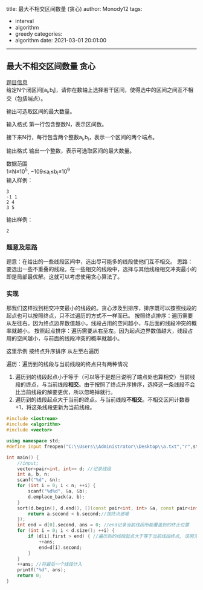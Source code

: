 title: 最大不相交区间数量 (贪心)
author: Monody12
tags:
  - interval
  - algorithm
  - greedy
categories:
  - algorithm
date: 2021-03-01 20:01:00
---
## 最大不相交区间数量 贪心
[题目信息](https://www.acwing.com/problem/content/910/)  
给定N个闭区间[a<sub>i</sub>,b<sub>i</sub>]，请你在数轴上选择若干区间，使得选中的区间之间互不相交（包括端点）。

输出可选取区间的最大数量。

输入格式
第一行包含整数N，表示区间数。

接下来N行，每行包含两个整数a<sub>i</sub>,b<sub>i</sub>，表示一个区间的两个端点。

输出格式
输出一个整数，表示可选取区间的最大数量。

数据范围  
1≤N≤10<sup>5</sup>,
−109≤a<sub>i</sub>≤b<sub>i</sub>≤10<sup>9</sup>  
输入样例： 
```
3
-1 1
2 4
3 5
```
输出样例：  
```
2
```
### 题意及思路
题意：在给出的一些线段区间中，选出尽可能多的线段使他们互不相交。
思路：要选出一些不重叠的线段。在一些相交的线段中，选择与其他线段相交冲突最小的即是局部最优解。这就可以考虑使用贪心算法了。
### 实现
那我们这样找到相交冲突最小的线段的。贪心涉及到排序，排序既可以按照线段的起点也可以按照终点，只不过遍历的方式不一样而已。
按照终点排序：遍历需要从左往右。因为终点边界数值越小，线段占用的空间越小，与后面的线段冲突的概率就越小。
按照起点排序：遍历需要从右至左。因为起点边界数值越大，线段占用的空间越小，与前面的线段冲突的概率就越小。

这里示例 按终点升序排序 从左至右遍历

遍历：遍历到的线段与当前线段的终点只有两种情况
1. 遍历到的线段起点小于等于（可以等于是题目说明了端点处也算相交）当前线段的终点，与当前线段**相交**。由于按照了终点升序排序，选择这一条线段不会比当前线段的解要更优，所以忽略掉就行。
2. 遍历到的线段起点大于当前的终点。与当前线段**不相交**。不相交区间计数器+1，将这条线段更新为当前线段。

```C++
#include <iostream>
#include <algorithm>
#include <vector>

using namespace std;
#define input freopen("C:\\Users\\Administrator\\Desktop\\a.txt","r",stdin)

int main() {
    //input;
    vector<pair<int, int>> d; //记录线段
    int a, b, n;
    scanf("%d", &n);
    for (int i = 0; i < n; ++i) {
        scanf("%d%d", &a, &b);
        d.emplace_back(a, b);
    }
    sort(d.begin(), d.end(), [](const pair<int, int> &a, const pair<int, int> &b) { //线段排序
        return a.second < b.second;//按终点递增
    });
    int end = d[0].second, ans = 0; //end记录当前线段所能覆盖到的终止位置
    for (int i = 0; i < d.size(); ++i) {
        if (d[i].first > end) { //遍历到的线段起点大于等于当前线段终点, 说明无重叠区域，选中这一条线段
            ++ans;
            end=d[i].second;
        }
    }
    ++ans; //将最后一个线段计入
    printf("%d", ans);
    return 0;
}

```